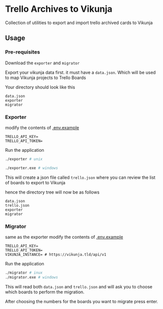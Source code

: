 # Trello Archives to Vikunja
Collection of utilities to export and import trello archived cards to Vikunja

## Usage
### Pre-requisites
Download the `exporter` and `migrator`

Export your vikunja data first. it must have a `data.json`. Which will be used to map Vikunja projects to Trello Boards

Your directory should look like this
```
data.json
exporter
migrator
```


### Exporter
modify the contents of [.env.example](.env.example) 
```
TRELLO_API_KEY=
TRELLO_API_TOKEN=
```

Run the application
```bash
./exporter # unix

./exporter.exe # windows

```

This will create a json file called `trello.json` where you can review the list of boards to export to Vikunja

hence the directory tree will now be as follows
```
data.json
trello.json
exporter
migrator
```

### Migrator
same as the exporter modify the contents of [.env.example](.env.example)
```
TRELLO_API_KEY=
TRELLO_API_TOKEN=
VIKUNJA_INSTANCE= # https://vikunja.tld/api/v1
```

Run the application
```bash
./migrator # inux
./migrator.exe # windows
```

This will read both `data.json` and `trello.json` and will ask you to choose which boards to perform the migration.

After choosing the numbers for the boards you want to migrate press enter.